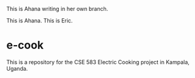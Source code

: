 This is Ahana writing in her own branch.

This is Ahana.
This is Eric.


# e-cook
This is a repository for the CSE 583 Electric Cooking project in Kampala, Uganda.
